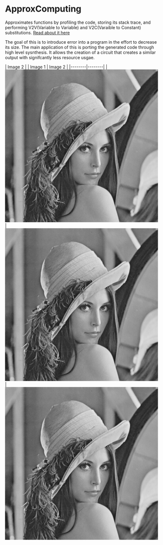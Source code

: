 # ApproxComputing
Approximates functions by profiling the code, storing its stack trace, and performing V2V(Variable to Variable) and V2C(Varaible to Constant) substitutions. [Read about it here](https://dl.acm.org/doi/10.1145/3453688.3461498)

The goal of this is to introduce error into a program in the effort to decrease its size. The main application of this is porting the generated code through high level sysnthesis. It allows the creation of a circuit that creates a similar output with signifcantly less resource usgae. 

| Image 2 |
| Image 1 | Image 2 |
|--------|--------|
| ![alt text](https://github.com/nurpy/ApproxComputing/blob/main/lena.bmp) | ![alt text](https://github.com/nurpy/ApproxComputing/blob/main/lena.bmp) |
![alt text](https://github.com/nurpy/ApproxComputing/blob/main/lena.bmp)
